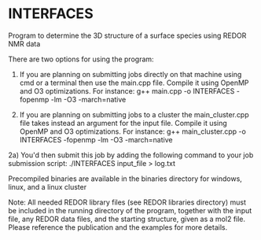 # INTERFACES
Program to determine the 3D structure of a surface species using REDOR NMR data

There are two options for using the program:

1) If you are planning on submitting jobs directly on that machine using cmd or a terminal
then use the main.cpp file. Compile it using OpenMP and O3 optimizations. For instance:
g++ main.cpp -o INTERFACES -fopenmp -lm -O3 -march=native

2) If you are planning on submitting jobs to a cluster the main_cluster.cpp file takes instead
an argument for the input file. Compile it using OpenMP and O3 optimizations. For instance:
g++ main_cluster.cpp -o INTERFACES -fopenmp -lm -O3 -march=native

2a) You'd then submit this job by adding the following command to your job submission script:
./INTERFACES input_file > log.txt

Precompiled binaries are available in the binaries directory for windows, linux, and a linux cluster

Note: All needed REDOR library files (see REDOR libraries directory) must be included in the running 
directory of the program, together with the input file, any REDOR data files, and the starting structure, 
given as a mol2 file. Please reference the publication and the examples for more details.
